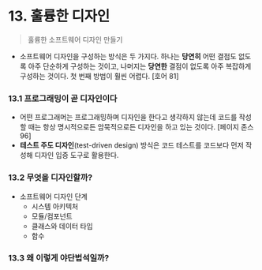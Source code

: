 # 13. 훌륭한 디자인

> 훌륭한 소프트웨어 디자인 만들기



- 소프트웨어 디자인을 구성하는 방식은 두 가지다. 하나는 **당연히** 어떤 결점도 없도록 아주 단순하게 구성하는 것이고, 나머지는 **당연한** 결점이 없도록 아주 복잡하게 구성하는 것이다. 첫 번째 방법이 훨씬 어렵다. [호어 81]



### 13.1 프로그래밍이 곧 디자인이다

- 어떤 프로그래머는 프로그래밍하며 디자인을 한다고 생각하지 않는데 코드를 작성할 때는 항상 명시적으로든 암묵적으로든 디자인을 하고 있는 것이다. [페이지 존스 96]
- **테스트 주도 디자인**(test-driven design) 방식은 코드 테스트를 코드보다 먼저 작성해 디자인 입증 도구로 활용한다.



### 13.2 무엇을 디자인할까?

- 소프트웨어 디자인 단계
  - 시스템 아키텍처
  - 모듈/컴포넌트
  - 클래스와 데이터 타입
  - 함수



### 13.3 왜 이렇게 야단법석일까?

